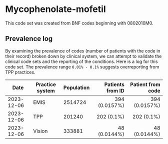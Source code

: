# Mycophenolate-mofetil

This code set was created from BNF codes beginning with 0802010M0.

## Prevalence log

By examining the prevalence of codes (number of patients with the code in their record) broken down by clinical system, we can attempt to validate the clinical code sets and the reporting of the conditions. Here is a log for this code set. The prevalence range `0.01% - 0.1%` suggests overreporting from TPP practices.


| Date       | Practice system | Population | Patients from ID | Patient from code |
| ---------- | --------------- | ---------- | ---------------: | ----------------: |
| 2023-12-06 | EMIS | 2514724 | 394 (0.0157%) | 394 (0.0157%) | 
| 2023-12-06 | TPP | 201240 | 202 (0.1%) | 202 (0.1%) | 
| 2023-12-06 | Vision | 333881 | 48 (0.0144%) | 48 (0.0144%) | 
